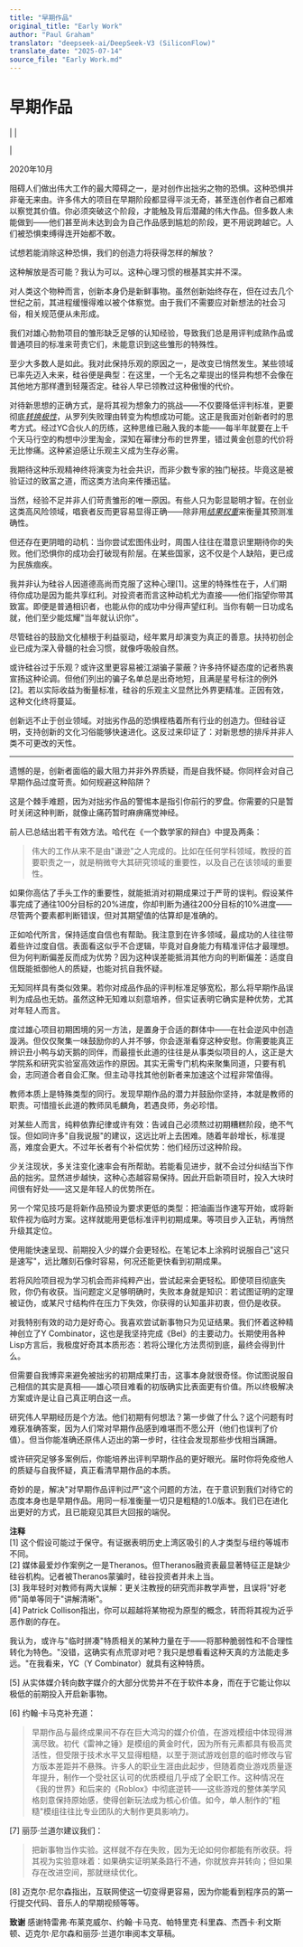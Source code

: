 ```yaml
---
title: "早期作品"
original_title: "Early Work"
author: "Paul Graham"
translator: "deepseek-ai/DeepSeek-V3 (SiliconFlow)"
translate_date: "2025-07-14"
source_file: "Early Work.md"
---
```


# 早期作品

| | [](index.html)  

|  

2020年10月  

阻碍人们做出伟大工作的最大障碍之一，是对创作出拙劣之物的恐惧。这种恐惧并非毫无来由。许多伟大的项目在早期阶段都显得平淡无奇，甚至连创作者自己都难以察觉其价值。你必须突破这个阶段，才能触及背后潜藏的伟大作品。但多数人未能做到——他们甚至尚未达到会为自己作品感到尴尬的阶段，更不用说跨越它。人们被恐惧束缚得连开始都不敢。  

试想若能消除这种恐惧，我们的创造力将获得怎样的解放？  

这种解放是否可能？我认为可以。这种心理习惯的根基其实并不深。  

对人类这个物种而言，创新本身仍是新鲜事物。虽然创新始终存在，但在过去几个世纪之前，其进程缓慢得难以被个体察觉。由于我们不需要应对新想法的社会习俗，相关规范便从未形成。  

我们对雄心勃勃项目的雏形缺乏足够的认知经验，导致我们总是用评判成熟作品或普通项目的标准来苛责它们，未能意识到这些雏形的特殊性。  

至少大多数人是如此。我对此保持乐观的原因之一，是改变已悄然发生。某些领域已率先迈入未来，硅谷便是典型：在这里，一个无名之辈提出的怪异构想不会像在其他地方那样遭到轻蔑否定。硅谷人早已领教过这种傲慢的代价。  

对待新思想的正确方式，是将其视为想象力的挑战——不仅要降低评判标准，更要彻底[_转换极性_](altair.html)，从罗列失败理由转变为构想成功可能。这正是我面对创新者时的思考方式。经过YC合伙人的历练，这种思维已融入我的本能——每半年就要在上千个天马行空的构想中沙里淘金，深知在幂律分布的世界里，错过黄金创意的代价将无比惨痛。这种紧迫感让乐观主义成为生存必需。  

我期待这种乐观精神终将演变为社会共识，而非少数专家的独门秘技。毕竟这是被验证过的致富之道，而这类方法向来传播迅猛。  

当然，经验不足并非人们苛责雏形的唯一原因。有些人只为彰显聪明才智。在创业这类高风险领域，唱衰者反而更容易显得正确——除非用[_结果权重_](swan.html)来衡量其预测准确性。  

但还存在更阴暗的动机：当你尝试宏图伟业时，周围人往往在潜意识里期待你的失败。他们恐惧你的成功会打破现有阶层。在某些国家，这不仅是个人缺陷，更已成为民族痼疾。  

我并非认为硅谷人因道德高尚而克服了这种心理[1]。这里的特殊性在于，人们期待你成功是因为能共享红利。对投资者而言这种动机尤为直接——他们指望你带其致富。即便是普通相识者，也能从你的成功中分得声望红利。当你有朝一日功成名就，他们至少能炫耀"当年就认识你"。  

尽管硅谷的鼓励文化植根于利益驱动，经年累月却演变为真正的善意。扶持初创企业已成为深入骨髓的社会习惯，就像呼吸般自然。  

或许硅谷过于乐观？或许这里更容易被江湖骗子蒙蔽？许多持怀疑态度的记者热衷宣扬这种论调。但他们列出的骗子名单总是出奇地短，且满是星号标注的例外[2]。若以实际收益为衡量标准，硅谷的乐观主义显然比外界更精准。正因有效，这种文化终将蔓延。  

创新远不止于创业领域。对拙劣作品的恐惧桎梏着所有行业的创造力。但硅谷证明，支持创新的文化习俗能够快速进化。这反过来印证了：对新思想的排斥并非人类不可更改的天性。  

___________  

遗憾的是，创新者面临的最大阻力并非外界质疑，而是自我怀疑。你同样会对自己早期作品过度苛责。如何规避这种陷阱？  

这是个棘手难题，因为对拙劣作品的警惕本是指引你前行的罗盘。你需要的只是暂时关闭这种判断，就像止痛药暂时麻痹痛觉神经。  

前人已总结出若干有效方法。哈代在《一个数学家的辩白》中提及两条：  

> 伟大的工作从来不是由"谦逊"之人完成的。比如在任何学科领域，教授的首要职责之一，就是稍微夸大其研究领域的重要性，以及自己在该领域的重要性。

如果你高估了手头工作的重要性，就能抵消对初期成果过于严苛的误判。假设某件事完成了通往100分目标的20%进度，你却判断为通往200分目标的10%进度——尽管两个要素都判断错误，但对其期望值的估算却是准确的。

正如哈代所言，保持适度自信也有帮助。我注意到在许多领域，最成功的人往往带着些许过度自信。表面看这似乎不合逻辑，毕竟对自身能力有精准评估才最理想。但为何判断偏差反而成为优势？因为这种误差能抵消其他方向的判断偏差：适度自信既能抵御他人的质疑，也能对抗自我怀疑。

无知同样具有类似效果。若你对成品作品的评判标准足够宽松，那么将早期作品误判为成品也无妨。虽然这种无知难以刻意培养，但实证表明它确实是种优势，尤其对年轻人而言。

度过雄心项目初期困境的另一方法，是置身于合适的群体中——在社会逆风中创造漩涡。但仅仅聚集一味鼓励你的人并不够，你会逐渐看穿这种安慰。你需要能真正辨识丑小鸭与幼天鹅的同伴，而最擅长此道的往往是从事类似项目的人，这正是大学院系和研究实验室高效运作的原因。其实无需专门机构来聚集同道，只要有机会，志同道合者自会汇聚。但主动寻找其他创新者来加速这个过程非常值得。

教师本质上是特殊类型的同行。发现早期作品的潜力并鼓励你坚持，本就是教师的职责。可惜擅长此道的教师凤毛麟角，若遇良师，务必珍惜。

对某些人而言，纯粹依靠纪律或许有效：告诫自己必须熬过初期糟糕阶段，绝不气馁。但如同许多"自我说服"的建议，这远比听上去困难。随着年龄增长，标准提高，难度会更大。不过年长者有个补偿优势：他们经历过这种阶段。

少关注现状，多关注变化速率会有所帮助。若能看见进步，就不会过分纠结当下作品的拙劣。显然进步越快，这种心态越容易保持。因此开启新项目时，投入大块时间很有好处——这又是年轻人的优势所在。

另一个常见技巧是将新作品预设为要求更低的类型：把油画当作速写开始，或将新软件视为临时方案。这样就能用更低标准评判初期成果。等项目步入正轨，再悄然升级其定位。

使用能快速呈现、前期投入少的媒介会更轻松。在笔记本上涂鸦时说服自己"这只是速写"，远比雕刻石像时容易，何况还能更快看到初期成果。

若将风险项目视为学习机会而非纯粹产出，尝试起来会更轻松。即使项目彻底失败，你仍有收获。当问题定义足够明确时，失败本身就是知识：若试图证明的定理被证伪，或某尺寸结构件在压力下失效，你获得的认知虽非初衷，但仍是收获。

对我特别有效的动力是好奇心。我喜欢尝试新事物只为见证结果。我们怀着这种精神创立了Y Combinator，这也是我坚持完成《Bel》的主要动力。长期使用各种Lisp方言后，我极度好奇其本质形态：若将公理化方法贯彻到底，最终会得到什么。

但需要自我博弈来避免被拙劣的初期成果打击，这事本身就很奇怪。你试图说服自己相信的其实是真相——雄心项目难看的初版确实比表面更有价值。所以终极解决方案或许是让自己真正明白这一点。

研究伟人早期经历是个方法。他们初期有何想法？第一步做了什么？这个问题有时难获准确答案，因为人们常对早期作品感到难堪而不愿公开（他们也误判了价值）。但当你能准确还原伟人迈出的第一步时，往往会发现那些步伐相当蹒跚。

或许研究足够多案例后，你能培养出评判早期作品的更好眼光。届时你将免疫他人的质疑与自我怀疑，真正看清早期作品的本质。

奇妙的是，解决"对早期作品评判过严"这个问题的方法，在于意识到我们对待它的态度本身也是早期作品。用同一标准衡量一切只是粗糙的1.0版本。我们已在进化出更好的方式，且已能窥见其巨大回报的端倪。

**注释**  
[1] 这个假设可能过于保守。有证据表明历史上湾区吸引的人才类型与纽约等城市不同。  
[2] 媒体最爱炒作案例之一是Theranos。但Theranos融资表最显著特征正是缺少硅谷机构。记者被Theranos蒙骗时，硅谷投资者并未上当。  
[3] 我年轻时对教师有两大误解：更关注教授的研究而非教学声誉，且误将"好老师"简单等同于"讲解清晰"。  
[4] Patrick Collison指出，你可以超越将某物视为原型的概念，转而将其视为近乎恶作剧的存在。

我认为，或许与"临时拼凑"特质相关的某种力量在于——将那种脆弱性和不合理性转化为特色。"没错，这确实有点荒谬对吧？我只是想看看这种天真的方法能走多远。"在我看来，YC（Y Combinator）就具有这种特质。

[5] 从实体媒介转向数字媒介的大部分优势并不在于软件本身，而在于它能让你以极低的前期投入开启新事物。

[6] 约翰·卡马克补充道：

> 早期作品与最终成果间不存在巨大鸿沟的媒介价值，在游戏模组中体现得淋漓尽致。初代《雷神之锤》是模组的黄金时代，因为所有元素都具有极高灵活性，但受限于技术水平又显得粗糙，以至于测试游戏创意的临时修改与官方版本差距并不悬殊。许多人的职业生涯由此起步，但随着商业游戏质量逐年提升，制作一个受社区认可的优质模组几乎成了全职工作。这种情况在《我的世界》和后来的《Roblox》中彻底逆转——这些游戏的整体美学风格刻意保持原始感，使得创新玩法成为核心价值。如今，单人制作的"粗糙"模组往往比专业团队的大制作更具影响力。

[7] 丽莎·兰道尔建议我们：

> 把新事物当作实验。这样就不存在失败，因为无论如何你都能有所收获。将其视为实验意味着：如果确实证明某条路行不通，你就放弃并转向；但如果存在改进空间，那就继续优化。

[8] 迈克尔·尼尔森指出，互联网使这一切变得更容易，因为你能看到程序员的第一行提交代码、音乐人的早期视频等等。

**致谢** 感谢特雷弗·布莱克威尔、约翰·卡马克、帕特里克·科里森、杰西卡·利文斯顿、迈克尔·尼尔森和丽莎·兰道尔审阅本文草稿。